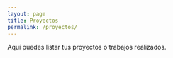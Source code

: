 ```yaml
---
layout: page
title: Proyectos
permalink: /proyectos/
---
```


Aquí puedes listar tus proyectos o trabajos realizados.
